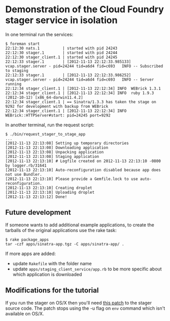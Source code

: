 # Demonstration of the Cloud Foundry stager service in isolation

In one terminal run the services:

```
$ foreman start
22:12:30 nats.1          | started with pid 24243
22:12:30 stager.1        | started with pid 24244
22:12:30 stager_client.1 | started with pid 24245
22:12:33 stager.1        | [2012-11-13 22:12:33.985133] vcap.stager.server - pid=24244 tid=a6d4 fid=c693   INFO -- Subscribed to staging
22:12:33 stager.1        | [2012-11-13 22:12:33.986252] vcap.stager.server - pid=24244 tid=a6d4 fid=c693   INFO -- Server running
22:12:34 stager_client.1 | [2012-11-13 22:12:34] INFO  WEBrick 1.3.1
22:12:34 stager_client.1 | [2012-11-13 22:12:34] INFO  ruby 1.9.3 (2012-10-12) [x86_64-darwin11.4.2]
22:12:34 stager_client.1 | == Sinatra/1.3.3 has taken the stage on 9292 for development with backup from WEBrick
22:12:34 stager_client.1 | [2012-11-13 22:12:34] INFO  WEBrick::HTTPServer#start: pid=24245 port=9292
```

In another terminal, run the request script:

```
$ ./bin/request_stager_to_stage_app
...
[2012-11-13 22:13:08] Setting up temporary directories
[2012-11-13 22:13:08] Downloading application
[2012-11-13 22:13:08] Unpacking application
[2012-11-13 22:13:08] Staging application
[2012-11-13 22:13:10] # Logfile created on 2012-11-13 22:13:10 -0800 by logger.rb/31641
[2012-11-13 22:13:10] Auto-reconfiguration disabled because app does not use Bundler.
[2012-11-13 22:13:10] Please provide a Gemfile.lock to use auto-reconfiguration.
[2012-11-13 22:13:10] Creating droplet
[2012-11-13 22:13:10] Uploading droplet
[2012-11-13 22:13:12] Done!
```


## Future development

If someone wants to add additional example applications, to create the tarballs of the original applications use the rake task:

```
$ rake package_apps
tar -czf apps/sinatra-app.tgz -C apps/sinatra-app/ .
```

If more apps are added:

* update `Rakefile` with the folder name
* update `apps/staging_client_service/app.rb` to be more specific about which application is downloaded

## Modifications for the tutorial

If you run the stager on OS/X then you'll need <a href="http://reviews.cloudfoundry.org/11414">this patch</a> to the stager source code. The patch stops using the -u flag on `env` command which isn't available on OS/X.

